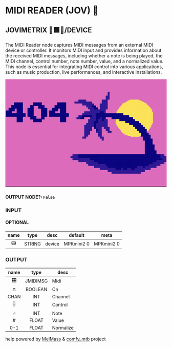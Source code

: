 # MIDI READER (JOV) 🎹

## JOVIMETRIX 🔺🟩🔵/DEVICE

The MIDI Reader node captures MIDI messages from an external MIDI device or controller. It monitors MIDI input and provides information about the received MIDI messages, including whether a note is being played, the MIDI channel, control number, note number, value, and a normalized value. This node is essential for integrating MIDI control into various applications, such as music production, live performances, and interactive installations.

![MIDI READER](./MIDI%20READER.png)

#### OUTPUT NODE?: `False`

### INPUT

#### OPTIONAL

name | type | desc | default | meta
:---:|:---:|---|:---:|---
📟 | STRING | device | MPKmini2 0 | MPKmini2 0

### OUTPUT

name | type | desc
:---:|:---:|---
🎛️ | JMIDIMSG | Midi 
🔛 | BOOLEAN | On 
CHAN | INT | Channel 
🎚️ | INT | Control 
🎶 | INT | Note 
\# | FLOAT | Value 
0-1 | FLOAT | Normalize 

help powered by [MelMass](https://github.com/melMass) & [comfy_mtb](https://github.com/melMass/comfy_mtb) project